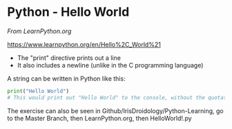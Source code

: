 # Python - Hello World

*From LearnPython.org*

https://www.learnpython.org/en/Hello%2C_World%21

* The "print" directive prints out a line
* It also includes a newline (unlike in the C programming language)

A string can be written in Python like this:

```python
print("Hello World")
# This would print out "Hello World" to the console, without the quotation marks
```

The exercise can also be seen in Github/IrisDroidology/Python-Learning, go to the Master Branch, then LearnPython.org, then HelloWorld!.py